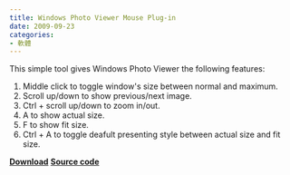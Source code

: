 ```yaml
---
title: Windows Photo Viewer Mouse Plug-in
date: 2009-09-23
categories:
- 軟體
---
```


This simple tool gives Windows Photo Viewer the following features:

1. Middle click to toggle window's size between normal and maximum.
2. Scroll up/down to show previous/next image.
3. Ctrl + scroll up/down to zoom in/out.
4. A to show actual size.
5. F to show fit size.
6. Ctrl + A to toggle deafult presenting style between actual size and fit size.

<!-- more -->

**[Download](https://raw.githubusercontent.com/changyuheng/windows-photo-viewer-mouse-plug-in/master/bin/windows-photo-viewer-mouse-plug-in.exe)**
**[Source code](https://github.com/changyuheng/windows-photo-viewer-mouse-plug-in)**
